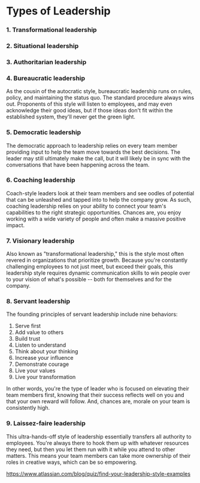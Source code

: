 # Types of Leadership

### 1. Transformational leadership

### 2. Situational leadership

### 3. Authoritarian leadership

### 4. Bureaucratic leadership

As the cousin of the autocratic style, bureaucratic leadership runs on rules, policy, and maintaining the status quo. The standard procedure always wins out. Proponents of this style will listen to employees, and may even acknowledge their good ideas, but if those ideas don't fit within the established system, they'll never get the green light.

### 5. Democratic leadership

The democratic approach to leadership relies on every team member providing input to help the team move towards the best decisions. The leader may still ultimately make the call, but it will likely be in sync with the conversations that have been happening across the team.

### 6. Coaching leadership

Coach-style leaders look at their team members and see oodles of potential that can be unleashed and tapped into to help the company grow. As such, coaching leadership relies on your ability to connect your team's capabilities to the right strategic opportunities. Chances are, you enjoy working with a wide variety of people and often make a massive positive impact.

### 7. Visionary leadership

Also known as "transformational leadership," this is the style most often revered in organizations that prioritize growth. Because you're constantly challenging employees to not just meet, but exceed their goals, this leadership style requires dynamic communication skills to win people over to your vision of what's possible -- both for themselves and for the company.

### 8. Servant leadership

The founding principles of servant leadership include nine behaviors:

  1. Serve first
  2. Add value to others
  3. Build trust
  4. Listen to understand
  5. Think about your thinking
  6. Increase your influence
  7. Demonstrate courage
  8. Live your values
  9. Live your transformation

  In other words, you're the type of leader who is focused on elevating their team members first, knowing that their success reflects well on you and that your own reward will follow. And, chances are, morale on your team is consistently high.

### 9. Laissez-faire leadership

This ultra-hands-off style of leadership essentially transfers all authority to employees. You're always there to hook them up with whatever resources they need, but then you let them run with it while you attend to other matters. This means your team members can take more ownership of their roles in creative ways, which can be so empowering.

https://www.atlassian.com/blog/quiz/find-your-leadership-style-examples
